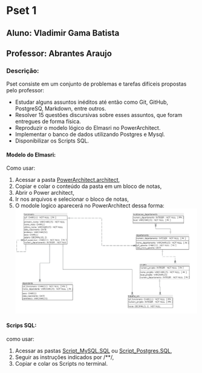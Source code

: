 # Pset 1
## Aluno: Vladimir Gama Batista
## Professor: Abrantes Araujo
### Descrição:
Pset consiste em um conjunto de problemas e tarefas difíceis propostas pelo professor:
* Estudar alguns assuntos inéditos até então como Git, GitHub, PostgreSQ, Markdown, entre outros.
* Resolver 15 questões discursivas sobre esses assuntos, que foram entregues de forma física.
* Reproduzir o modelo lógico do Elmasri no PowerArchitect.
* Implementar o banco de dados utilizando Postgres e Mysql.
* Disponibilizar os Scripts SQL.

#### Modelo do Elmasri:
Como usar:
1. Acessar a pasta [PowerArchitect.architect](<https://github.com/VladimirGB1/uvv_bd_1_cc1m/blob/main/Pset%201/PowerArchitect.architect>),
2. Copiar e colar o conteúdo da pasta em um bloco de notas,
3. Abrir o Power architect,
4. Ir nos arquivos e selecionar o bloco de notas,
5. O modole logico aparecerá no PowerArchitect dessa forma:
![Modelo Elmasri](https://github.com/VladimirGB1/uvv_bd_1_cc1m/blob/main/Pset%201/FotoPowerArchitect1.png)

#### Scrips SQL:
como usar:
1. Acessar as pastas [Script_MySQL.SQL](<https://github.com/VladimirGB1/uvv_bd_1_cc1m/blob/main/Pset%201/Script_MySQL.SQL>) ou [Script_Postgres.SQL](<https://github.com/VladimirGB1/uvv_bd_1_cc1m/blob/main/Pset%201/Script_Postgres.SQL>),
2. Seguir as instruções indicados por /**/,
3. Copiar e colar os Scripts no terminal.
